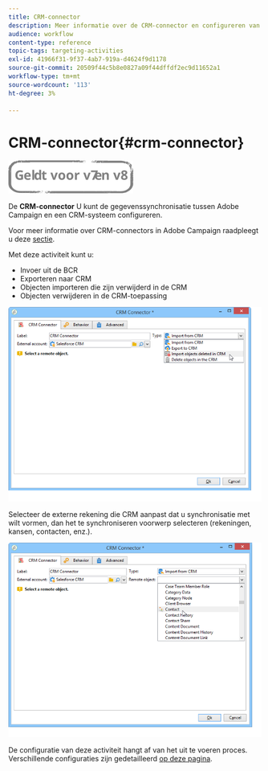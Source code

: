 ```yaml
---
title: CRM-connector
description: Meer informatie over de CRM-connector en configureren van gegevenssynchronisatie
audience: workflow
content-type: reference
topic-tags: targeting-activities
exl-id: 41966f31-9f37-4ab7-919a-d4624f9d1178
source-git-commit: 20509f44c5b8e0827a09f44dffdf2ec9d11652a1
workflow-type: tm+mt
source-wordcount: '113'
ht-degree: 3%

---
```


# CRM-connector{#crm-connector}

![](../../assets/common.svg)

De **CRM-connector** U kunt de gegevenssynchronisatie tussen Adobe Campaign en een CRM-systeem configureren.

Voor meer informatie over CRM-connectors in Adobe Campaign raadpleegt u deze [sectie](../../platform/using/crm-connectors.md).

Met deze activiteit kunt u:

* Invoer uit de BCR
* Exporteren naar CRM
* Objecten importeren die zijn verwijderd in de CRM
* Objecten verwijderen in de CRM-toepassing

![](assets/crm_task_select_op.png)

Selecteer de externe rekening die CRM aanpast dat u synchronisatie met wilt vormen, dan het te synchroniseren voorwerp selecteren (rekeningen, kansen, contacten, enz.).

![](assets/crm_task_select_obj.png)

De configuratie van deze activiteit hangt af van het uit te voeren proces. Verschillende configuraties zijn gedetailleerd [op deze pagina](../../platform/using/crm-data-sync.md).
